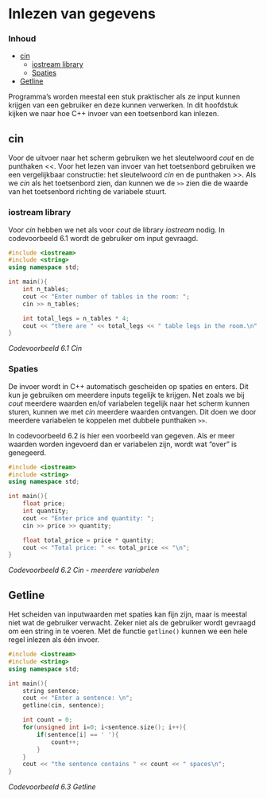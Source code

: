 # Inlezen van gegevens[](title-id) <!-- omit in toc -->

### Inhoud[](toc-id) <!-- omit in toc -->

- [cin](#cin)
  - [iostream library](#iostream-library)
  - [Spaties](#spaties)
- [Getline](#getline)

Programma’s worden meestal een stuk praktischer als ze input kunnen krijgen van een
gebruiker en deze kunnen verwerken. In dit hoofdstuk kijken we naar hoe C++ invoer
van een toetsenbord kan inlezen.

## cin

Voor de uitvoer naar het scherm gebruiken we het sleutelwoord *cout* en de punthaken
<<. Voor het lezen van invoer van het toetsenbord gebruiken we een vergelijkbaar
constructie: het sleutelwoord *cin* en de punthaken >>. Als we *cin* als het toetsenbord zien, dan kunnen we de `>>` zien die de waarde van het toetsenbord richting de variabele stuurt.

### iostream library

Voor *cin* hebben we net als
voor *cout* de library *iostream* nodig. In codevoorbeeld 6.1 wordt de gebruiker om
input gevraagd.

```cpp
#include <iostream>
#include <string>
using namespace std;

int main(){
    int n_tables;
    cout << "Enter number of tables in the room: ";
    cin >> n_tables;

    int total_legs = n_tables * 4;
    cout << "there are " << total_legs << " table legs in the room.\n";
}
```

*Codevoorbeeld 6.1 Cin*

### Spaties

De invoer wordt in C++ automatisch gescheiden op spaties en enters. Dit kun je
gebruiken om meerdere inputs tegelijk te krijgen. Net zoals we bij *cout* meerdere
waarden en/of variabelen tegelijk naar het scherm kunnen sturen, kunnen we met *cin*
meerdere waarden ontvangen. Dit doen we door meerdere variabelen te koppelen met
dubbele punthaken `>>`.

In codevoorbeeld 6.2 is hier een voorbeeld van gegeven. Als er meer waarden worden ingevoerd dan er variabelen zijn, wordt wat “over” is
genegeerd.

```cpp
#include <iostream>
#include <string>
using namespace std;

int main(){
    float price;
    int quantity;
    cout << "Enter price and quantity: ";
    cin >> price >> quantity;

    float total_price = price * quantity;
    cout << "Total price: " << total_price << "\n";
}
```

*Codevoorbeeld 6.2 Cin - meerdere variabelen*

## Getline

Het scheiden van inputwaarden met spaties kan fijn zijn, maar is meestal niet wat de
gebruiker verwacht. Zeker niet als de gebruiker wordt gevraagd om een string in te
voeren. Met de functie `getline()` kunnen we een hele regel inlezen als één invoer.

```cpp
#include <iostream>
#include <string>
using namespace std;

int main(){
    string sentence;
    cout << "Enter a sentence: \n";
    getline(cin, sentence);

    int count = 0;
    for(unsigned int i=0; i<sentence.size(); i++){
        if(sentence[i] == ' '){
            count++;
        }
    }
    cout << "the sentence contains " << count << " spaces\n";
}
```

*Codevoorbeeld 6.3 Getline*
